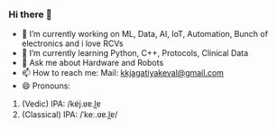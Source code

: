 ### Hi there 👋


- 🔭 I’m currently working on ML, Data, AI, IoT, Automation, Bunch of electronics and i love RCVs
- 🌱 I’m currently learning Python, C++, Protocols, Clinical Data 
- 💬 Ask me about Hardware and Robots
- 📫 How to reach me: Mail: kkjagatiyakeval@gmail.com
- 😄 Pronouns:  
1. (Vedic) IPA: /kɐ́j.ʋɐ.l̪ɐ
2. (Classical) IPA: /ˈkeː.ʋɐ.l̪ɐ/

